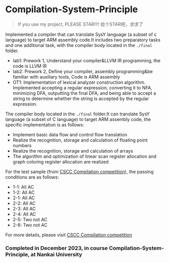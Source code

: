 # Compilation-System-Principle

> If you use my project, PLEASE STAR!!!!  给个STAR吧，求求了

Implemented a compiler that can translate SysY language (a subset of c language) to target ARM assembly code.It includes two preparatory tasks and one additional task, with the compiler body located in the `./final` folder.

- lab1: Prework 1, Understand your compiler&LLVM IR programming, the code is LLVM IR
- lab2: Prework 2, Define your compiler, assembly programming&be familiar with auxiliary tools, Code is ARM assembly
- OT1: Implementation of lexical analyzer construction algorithm. Implemented accepting a regular expression, converting it to NFA, minimizing DFA, outputting the final DFA, and being able to accept a string to determine whether the string is accepted by the regular expression.

The compiler body located in the `./final` folder.It can translate SysY language (a subset of C language) to target ARM assembly code, the specific implementation is as follows:

- Implement basic data flow and control flow translation
- Realize the recognition, storage and calculation of floating point numbers
- Realize the recognition, storage and calculation of arrays
- The algorithm and optimization of linear scan register allocation and graph coloring register allocation are realized

For the test sample (from [CSCC Compilation competition](https://compiler.educg.net/#/)), the passing conditions are as follows:

- 1-1: All AC
- 1-2: All AC
- 2-1: All AC
- 2-2: All AC
- 2-3: All AC
- 2-4: All AC
- 2-5: Two not AC
- 2-6: Two not AC

For more details, please visit [CSCC Compilation competition](https://compiler.educg.net/#/)

### Completed in December 2023, in course Compilation-System-Principle, at Nankai University
